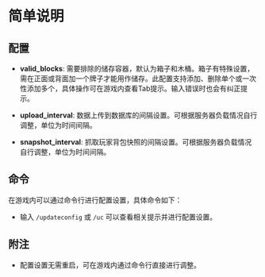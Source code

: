 # 简单说明

## 配置

- **valid_blocks**: 需要排除的储存容器，默认为箱子和木桶。箱子有特殊设置，需在正面或背面加一个牌子才能用作储存。此配置支持添加、删除单个或一次性添加多个，具体操作可在游戏内查看Tab提示。输入错误时也会有纠正提示。

- **upload_interval**: 数据上传到数据库的间隔设置。可根据服务器负载情况自行调整，单位为时间间隔。

- **snapshot_interval**: 抓取玩家背包快照的间隔设置。可根据服务器负载情况自行调整，单位为时间间隔。

## 命令

在游戏内可以通过命令行进行配置设置，具体命令如下：

- 输入 `/updateconfig` 或 `/uc` 可以查看相关提示并进行配置设置。

## 附注

- 配置设置无需重启，可在游戏内通过命令行直接进行调整。
